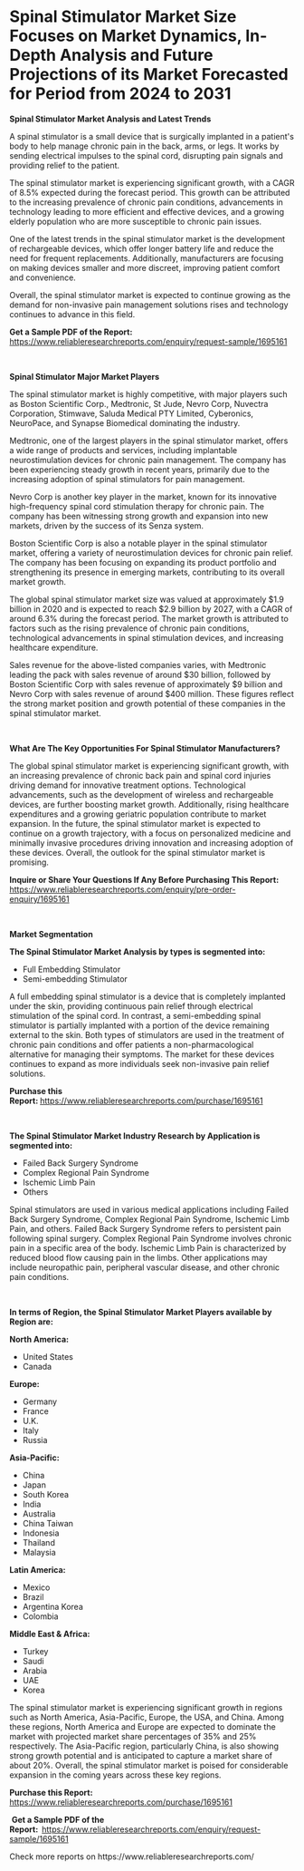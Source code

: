 <p><h1>Spinal Stimulator Market Size Focuses on Market Dynamics, In-Depth Analysis and Future Projections of its Market Forecasted for Period from 2024 to 2031</h1></p><p><strong>Spinal Stimulator Market Analysis and Latest Trends</strong></p>
<p><p>A spinal stimulator is a small device that is surgically implanted in a patient's body to help manage chronic pain in the back, arms, or legs. It works by sending electrical impulses to the spinal cord, disrupting pain signals and providing relief to the patient.</p><p>The spinal stimulator market is experiencing significant growth, with a CAGR of 8.5% expected during the forecast period. This growth can be attributed to the increasing prevalence of chronic pain conditions, advancements in technology leading to more efficient and effective devices, and a growing elderly population who are more susceptible to chronic pain issues.</p><p>One of the latest trends in the spinal stimulator market is the development of rechargeable devices, which offer longer battery life and reduce the need for frequent replacements. Additionally, manufacturers are focusing on making devices smaller and more discreet, improving patient comfort and convenience.</p><p>Overall, the spinal stimulator market is expected to continue growing as the demand for non-invasive pain management solutions rises and technology continues to advance in this field.</p></p>
<p><strong>Get a Sample PDF of the Report:&nbsp;</strong> <a href="https://www.reliableresearchreports.com/enquiry/request-sample/1695161">https://www.reliableresearchreports.com/enquiry/request-sample/1695161</a></p>
<p>&nbsp;</p>
<p><strong>Spinal Stimulator Major Market Players</strong></p>
<p><p>The spinal stimulator market is highly competitive, with major players such as Boston Scientific Corp., Medtronic, St Jude, Nevro Corp, Nuvectra Corporation, Stimwave, Saluda Medical PTY Limited, Cyberonics, NeuroPace, and Synapse Biomedical dominating the industry. </p><p>Medtronic, one of the largest players in the spinal stimulator market, offers a wide range of products and services, including implantable neurostimulation devices for chronic pain management. The company has been experiencing steady growth in recent years, primarily due to the increasing adoption of spinal stimulators for pain management.</p><p>Nevro Corp is another key player in the market, known for its innovative high-frequency spinal cord stimulation therapy for chronic pain. The company has been witnessing strong growth and expansion into new markets, driven by the success of its Senza system.</p><p>Boston Scientific Corp is also a notable player in the spinal stimulator market, offering a variety of neurostimulation devices for chronic pain relief. The company has been focusing on expanding its product portfolio and strengthening its presence in emerging markets, contributing to its overall market growth.</p><p>The global spinal stimulator market size was valued at approximately $1.9 billion in 2020 and is expected to reach $2.9 billion by 2027, with a CAGR of around 6.3% during the forecast period. The market growth is attributed to factors such as the rising prevalence of chronic pain conditions, technological advancements in spinal stimulation devices, and increasing healthcare expenditure.</p><p>Sales revenue for the above-listed companies varies, with Medtronic leading the pack with sales revenue of around $30 billion, followed by Boston Scientific Corp with sales revenue of approximately $9 billion and Nevro Corp with sales revenue of around $400 million. These figures reflect the strong market position and growth potential of these companies in the spinal stimulator market.</p></p>
<p>&nbsp;</p>
<p><strong>What Are The Key Opportunities For Spinal Stimulator Manufacturers?</strong></p>
<p><p>The global spinal stimulator market is experiencing significant growth, with an increasing prevalence of chronic back pain and spinal cord injuries driving demand for innovative treatment options. Technological advancements, such as the development of wireless and rechargeable devices, are further boosting market growth. Additionally, rising healthcare expenditures and a growing geriatric population contribute to market expansion. In the future, the spinal stimulator market is expected to continue on a growth trajectory, with a focus on personalized medicine and minimally invasive procedures driving innovation and increasing adoption of these devices. Overall, the outlook for the spinal stimulator market is promising.</p></p>
<p><strong>Inquire or Share Your Questions If Any Before Purchasing This Report:</strong> <a href="https://www.reliableresearchreports.com/enquiry/pre-order-enquiry/1695161">https://www.reliableresearchreports.com/enquiry/pre-order-enquiry/1695161</a></p>
<p>&nbsp;</p>
<p><strong>Market Segmentation</strong></p>
<p><strong>The Spinal Stimulator Market Analysis by types is segmented into:</strong></p>
<p><ul><li>Full Embedding Stimulator</li><li>Semi-embedding Stimulator</li></ul></p>
<p><p>A full embedding spinal stimulator is a device that is completely implanted under the skin, providing continuous pain relief through electrical stimulation of the spinal cord. In contrast, a semi-embedding spinal stimulator is partially implanted with a portion of the device remaining external to the skin. Both types of stimulators are used in the treatment of chronic pain conditions and offer patients a non-pharmacological alternative for managing their symptoms. The market for these devices continues to expand as more individuals seek non-invasive pain relief solutions.</p></p>
<p><strong>Purchase this Report:&nbsp;</strong><a href="https://www.reliableresearchreports.com/purchase/1695161">https://www.reliableresearchreports.com/purchase/1695161</a></p>
<p>&nbsp;</p>
<p><strong>The Spinal Stimulator Market Industry Research by Application is segmented into:</strong></p>
<p><ul><li>Failed Back Surgery Syndrome</li><li>Complex Regional Pain Syndrome</li><li>Ischemic Limb Pain</li><li>Others</li></ul></p>
<p><p>Spinal stimulators are used in various medical applications including Failed Back Surgery Syndrome, Complex Regional Pain Syndrome, Ischemic Limb Pain, and others. Failed Back Surgery Syndrome refers to persistent pain following spinal surgery. Complex Regional Pain Syndrome involves chronic pain in a specific area of the body. Ischemic Limb Pain is characterized by reduced blood flow causing pain in the limbs. Other applications may include neuropathic pain, peripheral vascular disease, and other chronic pain conditions.</p></p>
<p>&nbsp;</p>
<p><strong>In terms of Region, the Spinal Stimulator Market Players available by Region are:</strong></p>
<p>
    <p> <strong> North America: </strong>
        <ul>
            <li>United States</li>
            <li>Canada</li>
        </ul>
        </p> 
    <p> <strong> Europe: </strong>
        <ul>
            <li>Germany</li>
            <li>France</li>
            <li>U.K.</li>
            <li>Italy</li>
            <li>Russia</li>
        </ul>
        </p> 
    <p> <strong> Asia-Pacific: </strong>
        <ul>
            <li>China</li>
            <li>Japan</li>
            <li>South Korea</li>
            <li>India</li>
            <li>Australia</li>
            <li>China Taiwan</li>
            <li>Indonesia</li>
            <li>Thailand</li>
            <li>Malaysia</li>
        </ul>
        </p> 
    <p> <strong> Latin America: </strong>
        <ul>
            <li>Mexico</li>
            <li>Brazil</li>
            <li>Argentina Korea</li>
            <li>Colombia</li>
        </ul>
        </p> 
    <p> <strong> Middle East & Africa: </strong>
        <ul>
            <li>Turkey</li>
            <li>Saudi</li>
            <li>Arabia</li>
            <li>UAE</li>
            <li>Korea</li>
        </ul>
    </p>
    </p>
<p><p>The spinal stimulator market is experiencing significant growth in regions such as North America, Asia-Pacific, Europe, the USA, and China. Among these regions, North America and Europe are expected to dominate the market with projected market share percentages of 35% and 25% respectively. The Asia-Pacific region, particularly China, is also showing strong growth potential and is anticipated to capture a market share of about 20%. Overall, the spinal stimulator market is poised for considerable expansion in the coming years across these key regions.</p></p>
<p><strong>Purchase this Report: </strong><a href="https://www.reliableresearchreports.com/purchase/1695161">https://www.reliableresearchreports.com/purchase/1695161</a></p>
<p>&nbsp;<strong>Get a Sample PDF of the Report:&nbsp;&nbsp;</strong><a href="https://www.reliableresearchreports.com/enquiry/request-sample/1695161">https://www.reliableresearchreports.com/enquiry/request-sample/1695161</a></p>
<p><strong></strong></p>
<p>Check more reports on https://www.reliableresearchreports.com/</p>